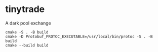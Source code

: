 # tinytrade

A dark pool exchange


```
cmake -S . -B build
cmake -D Protobuf_PROTOC_EXECUTABLE=/usr/local/bin/protoc -S . -B build 
cmake --build build
```